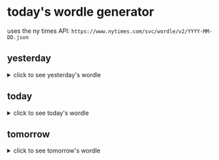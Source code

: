 # today's wordle generator

uses the ny times API: `https://www.nytimes.com/svc/wordle/v2/YYYY-MM-DD.json`

## yesterday

<details>
    <summary>click to see yesterday's wordle</summary>

    filet

</details>

## today

<details>
    <summary>click to see today's wordle</summary>

    skate

</details>

## tomorrow

<details>
    <summary>click to see tomorrow's wordle</summary>

    stake

</details>
